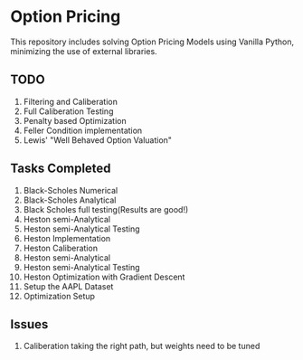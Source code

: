 # Option Pricing 

This repository includes solving Option Pricing Models using Vanilla Python, minimizing the use of external libraries.

## TODO

1. Filtering and Caliberation
2. Full Caliberation Testing
3. Penalty based Optimization
4. Feller Condition implementation
5. Lewis' "Well Behaved Option Valuation"

## Tasks Completed

1. Black-Scholes Numerical
2. Black-Scholes Analytical
3. Black Scholes full testing(Results are good!)
4. Heston semi-Analytical
5. Heston semi-Analytical Testing
6. Heston Implementation
7. Heston Caliberation
8. Heston semi-Analytical
9. Heston semi-Analytical Testing
10. Heston Optimization with Gradient Descent
11. Setup the AAPL Dataset
12. Optimization Setup

## Issues

1. Caliberation taking the right path, but weights need to be tuned
